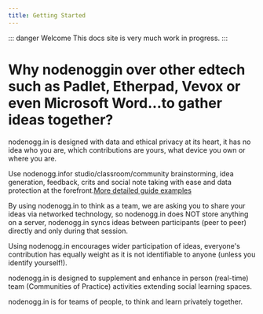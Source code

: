 ```yaml
---
title: Getting Started
---
```


::: danger Welcome
This docs site is very much work in progress.
:::

# Why nodenoggin over other edtech such as Padlet, Etherpad, Vevox or even Microsoft Word…to gather ideas together?

nodenogg.in is designed with data and ethical privacy at its heart, it has no idea who you are, which contributions are yours, what device you own or where you are.

Use nodenogg.infor studio/classroom/community brainstorming, idea generation, feedback, crits and social note taking with ease and data protection at the forefront.[More detailed guide examples](scenerios) 

By using nodenogg.in to think as a team, we are asking you to share your ideas via networked technology, so nodenogg.in does NOT store anything on a server, nodenogg.in syncs ideas between participants (peer to peer) directly and only during that session.

Using nodenogg.in encourages wider participation of ideas, everyone's contribution has equally weight as it is not identifiable to anyone (unless you identify yourself!).

nodenogg.in is designed to supplement and enhance in person (real-time) team (Communities of Practice) activities extending social learning spaces.

nodenogg.in is for teams of people, to think and learn privately together.